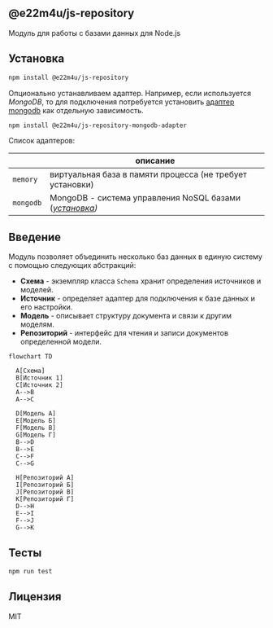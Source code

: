 ## @e22m4u/js-repository

Модуль для работы с базами данных для Node.js

## Установка

```bash
npm install @e22m4u/js-repository
```

Опционально устанавливаем адаптер. Например, если используется
*MongoDB*, то для подключения потребуется установить
[адаптер mongodb](https://www.npmjs.com/package/@e22m4u/js-repository-mongodb-adapter)
как отдельную зависимость.

```bash
npm install @e22m4u/js-repository-mongodb-adapter
```

Список адаптеров:

|           | описание                                                                                                                       |
|-----------|--------------------------------------------------------------------------------------------------------------------------------|
| `memory`  | виртуальная база в памяти процесса (не требует установки)                                                                      |
| `mongodb` | MongoDB - система управления NoSQL базами (*[установка](https://www.npmjs.com/package/@e22m4u/js-repository-mongodb-adapter))* |

## Введение

Модуль позволяет объединить несколько баз данных в единую систему с помощью
следующих абстракций:

- **Схема** - экземпляр класса `Schema` хранит определения источников и моделей.
- **Источник** - определяет адаптер для подключения к базе данных и его настройки.
- **Модель** - описывает структуру документа и связи к другим моделям.
- **Репозиторий** - интерфейс для чтения и записи документов определенной модели.

```mermaid
flowchart TD

  A[Схема]
  B[Источник 1]
  C[Источник 2]
  A-->B
  A-->C
  
  D[Модель A]
  E[Модель Б]
  F[Модель В]
  G[Модель Г]
  B-->D
  B-->E
  C-->F
  C-->G

  H[Репозиторий A]
  I[Репозиторий Б]
  J[Репозиторий В]
  K[Репозиторий Г]
  D-->H
  E-->I
  F-->J
  G-->K
```

## Тесты

```bash
npm run test
```

## Лицензия

MIT
